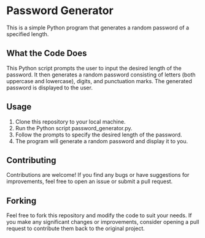 # Password Generator

This is a simple Python program that generates a random password of a specified length.

## What the Code Does

This Python script prompts the user to input the desired length of the password. It then generates a random password consisting of letters (both uppercase and lowercase), digits, and punctuation marks. The generated password is displayed to the user.

## Usage

1. Clone this repository to your local machine.
2. Run the Python script password_generator.py.
3. Follow the prompts to specify the desired length of the password.
4. The program will generate a random password and display it to you.

## Contributing

Contributions are welcome! If you find any bugs or have suggestions for improvements, feel free to open an issue or submit a pull request.

## Forking

Feel free to fork this repository and modify the code to suit your needs. If you make any significant changes or improvements, consider opening a pull request to contribute them back to the original project.